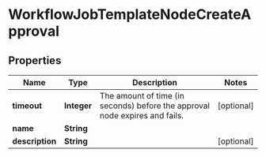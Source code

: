 # WorkflowJobTemplateNodeCreateApproval

## Properties
Name | Type | Description | Notes
------------ | ------------- | ------------- | -------------
**timeout** | **Integer** | The amount of time (in seconds) before the approval node expires and fails. |  [optional]
**name** | **String** |  | 
**description** | **String** |  |  [optional]

